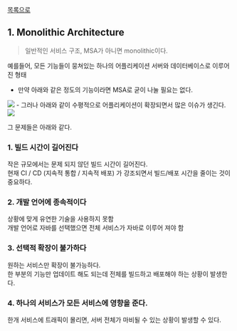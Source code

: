 [목록으로](https://github.com/Donsworkout/techInterview/blob/master/README.md)

## 1. Monolithic Architecture 
> 일반적인 서비스 구조, MSA가 아니면 monolithic이다.  

예를들어, 모든 기능들이 뭉쳐있는 하나의 어플리케이션 서버와 데이터베이스로 이루어진 형태  
- 만약 아래와 같은 정도의 기능이라면 MSA로 굳이 나눌 필요는 없다.
<img src="https://t1.daumcdn.net/cfile/tistory/99C9C7455A71C8300A"/>
- 그러나 아래와 같이 수평적으로 어플리케이션이 확장되면서 많은 이슈가 생긴다.
<img src="https://t1.daumcdn.net/cfile/tistory/99663D405A71CF3023"/>

그 문제들은 아래와 같다.

### 1. 빌드 시간이 길어진다
작은 규모에서는 문제 되지 않던 빌드 시간이 길어진다.  
현재 CI / CD (지속적 통합 / 지속적 배포) 가 강조되면서 빌드/배포 시간을 줄이는 것이 중요하다.

### 2. 개발 언어에 종속적이다
상황에 맞게 유연한 기술을 사용하지 못함  
개발 언어로 자바를 선택했으면 전체 서비스가 자바로 이루어 져야 함

### 3. 선택적 확장이 불가하다
원하는 서비스만 확장이 불가능하다.   
한 부분의 기능만 업데이트 해도 되는데 전체를 빌드하고 배포해야 하는 상황이 발생한다.

### 4. 하나의 서비스가 모든 서비스에 영향을 준다.  
한개 서비스에 트래픽이 몰리면, 서버 전체가 마비될 수 있는 상황이 발생할 수 있다.
